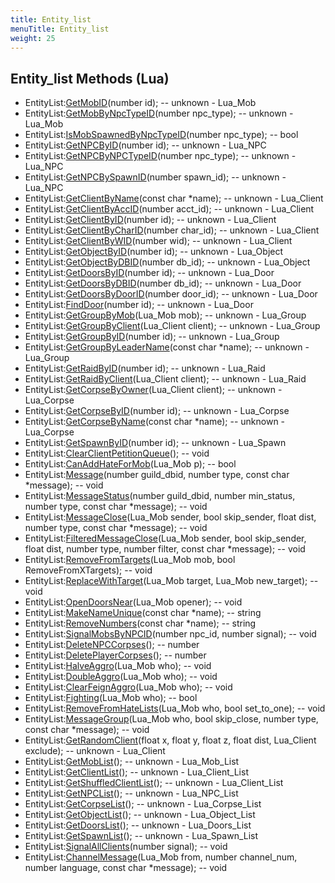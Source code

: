 ```yaml
---
title: Entity_list
menuTitle: Entity_list
weight: 25
---
```


## Entity_list Methods (Lua)
- EntityList:[GetMobID](getmobid)(number id); -- unknown - Lua_Mob
- EntityList:[GetMobByNpcTypeID](getmobbynpctypeid)(number npc_type); -- unknown - Lua_Mob
- EntityList:[IsMobSpawnedByNpcTypeID](ismobspawnedbynpctypeid)(number npc_type); -- bool
- EntityList:[GetNPCByID](getnpcbyid)(number id); -- unknown - Lua_NPC
- EntityList:[GetNPCByNPCTypeID](getnpcbynpctypeid)(number npc_type); -- unknown - Lua_NPC
- EntityList:[GetNPCBySpawnID](getnpcbyspawnid)(number spawn_id); -- unknown - Lua_NPC
- EntityList:[GetClientByName](getclientbyname)(const char *name); -- unknown - Lua_Client
- EntityList:[GetClientByAccID](getclientbyaccid)(number acct_id); -- unknown - Lua_Client
- EntityList:[GetClientByID](getclientbyid)(number id); -- unknown - Lua_Client
- EntityList:[GetClientByCharID](getclientbycharid)(number char_id); -- unknown - Lua_Client
- EntityList:[GetClientByWID](getclientbywid)(number wid); -- unknown - Lua_Client
- EntityList:[GetObjectByID](getobjectbyid)(number id); -- unknown - Lua_Object
- EntityList:[GetObjectByDBID](getobjectbydbid)(number db_id); -- unknown - Lua_Object
- EntityList:[GetDoorsByID](getdoorsbyid)(number id); -- unknown - Lua_Door
- EntityList:[GetDoorsByDBID](getdoorsbydbid)(number db_id); -- unknown - Lua_Door
- EntityList:[GetDoorsByDoorID](getdoorsbydoorid)(number door_id); -- unknown - Lua_Door
- EntityList:[FindDoor](finddoor)(number id); -- unknown - Lua_Door
- EntityList:[GetGroupByMob](getgroupbymob)(Lua_Mob mob); -- unknown - Lua_Group
- EntityList:[GetGroupByClient](getgroupbyclient)(Lua_Client client); -- unknown - Lua_Group
- EntityList:[GetGroupByID](getgroupbyid)(number id); -- unknown - Lua_Group
- EntityList:[GetGroupByLeaderName](getgroupbyleadername)(const char *name); -- unknown - Lua_Group
- EntityList:[GetRaidByID](getraidbyid)(number id); -- unknown - Lua_Raid
- EntityList:[GetRaidByClient](getraidbyclient)(Lua_Client client); -- unknown - Lua_Raid
- EntityList:[GetCorpseByOwner](getcorpsebyowner)(Lua_Client client); -- unknown - Lua_Corpse
- EntityList:[GetCorpseByID](getcorpsebyid)(number id); -- unknown - Lua_Corpse
- EntityList:[GetCorpseByName](getcorpsebyname)(const char *name); -- unknown - Lua_Corpse
- EntityList:[GetSpawnByID](getspawnbyid)(number id); -- unknown - Lua_Spawn
- EntityList:[ClearClientPetitionQueue](clearclientpetitionqueue)(); -- void
- EntityList:[CanAddHateForMob](canaddhateformob)(Lua_Mob p); -- bool
- EntityList:[Message](message)(number guild_dbid, number type, const char *message); -- void
- EntityList:[MessageStatus](messagestatus)(number guild_dbid, number min_status, number type, const char *message); -- void
- EntityList:[MessageClose](messageclose)(Lua_Mob sender, bool skip_sender, float dist, number type, const char *message); -- void
- EntityList:[FilteredMessageClose](filteredmessageclose)(Lua_Mob sender, bool skip_sender, float dist, number type, number filter, const char *message); -- void
- EntityList:[RemoveFromTargets](removefromtargets)(Lua_Mob mob, bool RemoveFromXTargets); -- void
- EntityList:[ReplaceWithTarget](replacewithtarget)(Lua_Mob target, Lua_Mob new_target); -- void
- EntityList:[OpenDoorsNear](opendoorsnear)(Lua_Mob opener); -- void
- EntityList:[MakeNameUnique](makenameunique)(const char *name); -- string
- EntityList:[RemoveNumbers](removenumbers)(const char *name); -- string
- EntityList:[SignalMobsByNPCID](signalmobsbynpcid)(number npc_id, number signal); -- void
- EntityList:[DeleteNPCCorpses](deletenpccorpses)(); -- number
- EntityList:[DeletePlayerCorpses](deleteplayercorpses)(); -- number
- EntityList:[HalveAggro](halveaggro)(Lua_Mob who); -- void
- EntityList:[DoubleAggro](doubleaggro)(Lua_Mob who); -- void
- EntityList:[ClearFeignAggro](clearfeignaggro)(Lua_Mob who); -- void
- EntityList:[Fighting](fighting)(Lua_Mob who); -- bool
- EntityList:[RemoveFromHateLists](removefromhatelists)(Lua_Mob who, bool set_to_one); -- void
- EntityList:[MessageGroup](messagegroup)(Lua_Mob who, bool skip_close, number type, const char *message); -- void
- EntityList:[GetRandomClient](getrandomclient)(float x, float y, float z, float dist, Lua_Client exclude); -- unknown - Lua_Client
- EntityList:[GetMobList](getmoblist)(); -- unknown - Lua_Mob_List
- EntityList:[GetClientList](getclientlist)(); -- unknown - Lua_Client_List
- EntityList:[GetShuffledClientList](getshuffledclientlist)(); -- unknown - Lua_Client_List
- EntityList:[GetNPCList](getnpclist)(); -- unknown - Lua_NPC_List
- EntityList:[GetCorpseList](getcorpselist)(); -- unknown - Lua_Corpse_List
- EntityList:[GetObjectList](getobjectlist)(); -- unknown - Lua_Object_List
- EntityList:[GetDoorsList](getdoorslist)(); -- unknown - Lua_Doors_List
- EntityList:[GetSpawnList](getspawnlist)(); -- unknown - Lua_Spawn_List
- EntityList:[SignalAllClients](signalallclients)(number signal); -- void
- EntityList:[ChannelMessage](channelmessage)(Lua_Mob from, number channel_num, number language, const char *message); -- void
